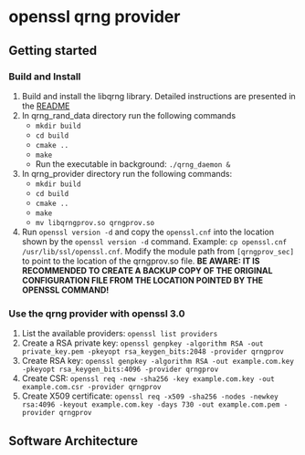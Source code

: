 # openssl qrng provider

## Getting started

### Build and Install

1. Build and install the libqrng library. Detailed instructions are presented in the [README](https://github.com/sebastianardelean/libqrng)
2. In qrng_rand_data directory run the following commands
   + `mkdir build`
   + `cd build`
   + `cmake ..`
   + `make`
   + Run the executable in background: `./qrng_daemon &`
4. In qrng_provider directory run the following commands:
   + `mkdir build`
   + `cd build`
   + `cmake ..`
   + `make`
   + `mv libqrngprov.so qrngprov.so`
5. Run `openssl version -d` and copy the `openssl.cnf` into the location shown by the `openssl version -d` command. Example: `cp openssl.cnf /usr/lib/ssl/openssl.cnf`. Modify the module path from `[qrngprov_sec]` to point to the location of the qrngprov.so file. **BE AWARE: IT IS RECOMMENDED TO CREATE A BACKUP COPY OF THE ORIGINAL CONFIGURATION FILE FROM THE LOCATION POINTED BY THE OPENSSL COMMAND!**

### Use the qrng provider with openssl 3.0

1. List the available providers: `openssl list providers`
2. Create a RSA private key: `openssl genpkey -algorithm RSA -out private_key.pem -pkeyopt rsa_keygen_bits:2048 -provider qrngprov`
3. Create RSA key: `openssl genpkey -algorithm RSA -out example.com.key -pkeyopt rsa_keygen_bits:4096 -provider qrngprov`
4. Create CSR: `openssl req -new -sha256 -key example.com.key -out example.com.csr -provider qrngprov`
5. Create X509 certificate: `openssl req -x509 -sha256 -nodes -newkey rsa:4096 -keyout example.com.key -days 730 -out example.com.pem -provider qrngprov`

## Software Architecture